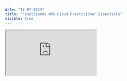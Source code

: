 ```yaml
---
date: "18-07-2024"
title: "Finalizando AWS Cloud Practitioner Essentials"
visible: true
---
```

<iframe src="https://www.youtube.com/embed/DZ--MY1sizE" allowfullscreen></iframe>
